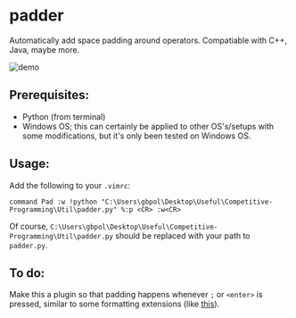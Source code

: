 # padder
Automatically add space padding around operators. Compatiable with C++, Java, maybe more. 

![demo](https://github.com/ar492/padder/blob/main/demo_gif.gif)

## Prerequisites:
- Python (from terminal)
- Windows OS; this can certainly be applied to other OS's/setups with some modifications, but it's only been tested on Windows OS.

## Usage:

Add the following to your `.vimrc`:

`command Pad :w !python "C:\Users\gbpol\Desktop\Useful\Competitive-Programming\Util\padder.py" %:p <CR> :w<CR>`

Of course, `C:\Users\gbpol\Desktop\Useful\Competitive-Programming\Util\padder.py` should be replaced with your path to `padder.py`.

## To do:
Make this a plugin so that padding happens whenever `;` or `<enter>` is pressed, similar to some formatting extensions (like [this](https://github.com/microsoft/vscode-cpptools)). 
